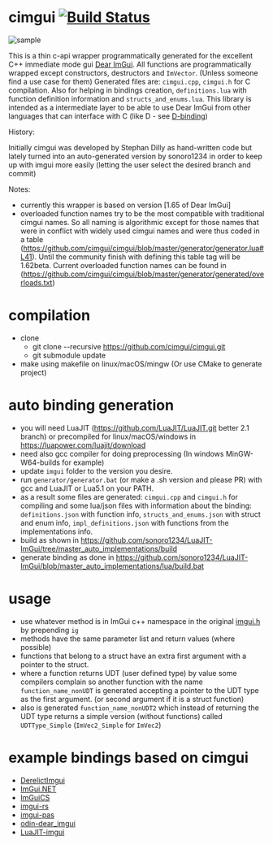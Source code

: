 # cimgui [![Build Status](https://travis-ci.org/sonoro1234/cimgui.svg?branch=master)](https://travis-ci.org/sonoro1234/cimgui)

![sample](screenshot.png)

This is a thin c-api wrapper programmatically generated for the excellent C++ immediate mode gui [Dear ImGui](https://github.com/ocornut/imgui).
All functions are programmatically wrapped except constructors, destructors and `ImVector`. (Unless someone find a use case for them)
Generated files are: `cimgui.cpp`, `cimgui.h` for C compilation. Also for helping in bindings creation, `definitions.lua` with function definition information and `structs_and_enums.lua`.
This library is intended as a intermediate layer to be able to use Dear ImGui from other languages that can interface with C (like D - see [D-binding](https://github.com/Extrawurst/DerelictImgui))

History:

Initially cimgui was developed by Stephan Dilly as hand-written code but lately turned into an auto-generated version by sonoro1234 in order to keep up with imgui more easily (letting the user select the desired branch and commit)

Notes:
* currently this wrapper is based on version [1.65 of Dear ImGui]
* overloaded function names try to be the most compatible with traditional cimgui names. So all naming is algorithmic except for those names that were in conflict with widely used cimgui names and were thus coded in a table (https://github.com/cimgui/cimgui/blob/master/generator/generator.lua#L41). Until the community finish with defining this table tag will be 1.62beta. Current overloaded function names can be found in (https://github.com/cimgui/cimgui/blob/master/generator/generated/overloads.txt)

# compilation

* clone 
  * git clone --recursive https://github.com/cimgui/cimgui.git
  * git submodule update
* make using makefile on linux/macOS/mingw (Or use CMake to generate project)

# auto binding generation

* you will need LuaJIT (https://github.com/LuaJIT/LuaJIT.git better 2.1 branch) or precompiled for linux/macOS/windows in https://luapower.com/luajit/download
* need also gcc compiler for doing preprocessing (In windows MinGW-W64-builds for example)
* update `imgui` folder to the version you desire.
* run `generator/generator.bat` (or make a .sh version and please PR) with gcc and LuaJIT or Lua5.1 on your PATH.
* as a result some files are generated: `cimgui.cpp` and `cimgui.h` for compiling and some lua/json files with information about the binding: `definitions.json` with function info, `structs_and_enums.json` with struct and enum info, `impl_definitions.json` with functions from the implementations info.
* build as shown in https://github.com/sonoro1234/LuaJIT-ImGui/tree/master_auto_implementations/build
* generate binding as done in https://github.com/sonoro1234/LuaJIT-ImGui/blob/master_auto_implementations/lua/build.bat

# usage

* use whatever method is in ImGui c++ namespace in the original [imgui.h](https://github.com/ocornut/imgui/blob/master/imgui.h) by prepending `ig`
* methods have the same parameter list and return values (where possible)
* functions that belong to a struct have an extra first argument with a pointer to the struct.
* where a function returns UDT (user defined type) by value some compilers complain so another function with the name `function_name_nonUDT` is generated accepting a pointer to the UDT type as the first argument. (or second argument if it is a struct function)
* also is generated `function_name_nonUDT2` which instead of returning the UDT type returns a simple version (without functions) called `UDTType_Simple` (`ImVec2_Simple` for `ImVec2`)

# example bindings based on cimgui

* [DerelictImgui](https://github.com/Extrawurst/DerelictImgui)
* [ImGui.NET](https://github.com/mellinoe/ImGui.NET)
* [ImGuiCS](https://github.com/conatuscreative/ImGuiCS)
* [imgui-rs](https://github.com/Gekkio/imgui-rs)
* [imgui-pas](https://github.com/dpethes/imgui-pas)
* [odin-dear_imgui](https://github.com/ThisDrunkDane/odin-dear_imgui)
* [LuaJIT-imgui](https://github.com/sonoro1234/LuaJIT-ImGui)
